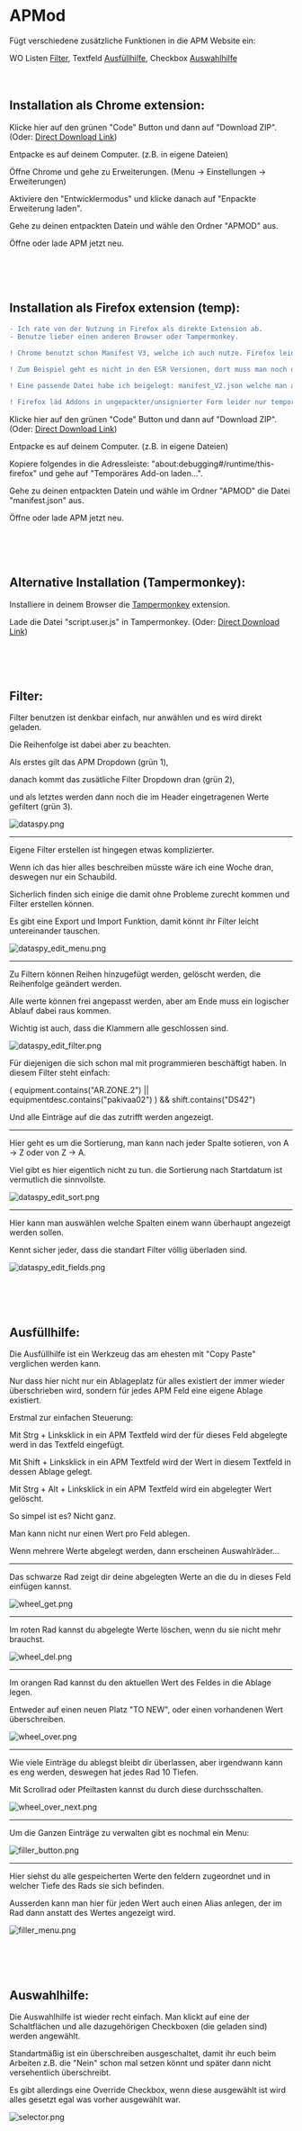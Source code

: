 # APMod

Fügt verschiedene zusätzliche Funktionen in die APM Website ein:

WO Listen [Filter](https://github.com/dev-101010/APMOD/blob/main/README.md#filter), Textfeld [Ausfüllhilfe](https://github.com/dev-101010/APMOD/blob/main/README.md#ausf%C3%BCllhilfe), Checkbox [Auswahlhilfe](https://github.com/dev-101010/APMOD/blob/main/README.md#auswahlhilfe)
<br /><br /><br />
## Installation als Chrome extension:

Klicke hier auf den grünen "Code" Button und dann auf "Download ZIP". (Oder: [Direct Download Link](https://github.com/dev-101010/APMOD/archive/refs/heads/main.zip))

Entpacke es auf deinem Computer. (z.B. in eigene Dateien)

Öffne Chrome und gehe zu Erweiterungen. (Menu -> Einstellungen -> Erweiterungen)

Aktiviere den "Entwicklermodus" und klicke danach auf "Enpackte Erweiterung laden".

Gehe zu deinen entpackten Datein und wähle den Ordner "APMOD" aus.

Öffne oder lade APM jetzt neu.

<br /><br /><br />

## Installation als Firefox extension (temp):

```diff
- Ich rate von der Nutzung in Firefox als direkte Extension ab.
- Benutze lieber einen anderen Browser oder Tampermonkey.
```

```diff
! Chrome benutzt schon Manifest V3, welche ich auch nutze. Firefox leider noch nicht in allen aktuellen Browser Versionen.

! Zum Beispiel geht es nicht in den ESR Versionen, dort muss man noch die Manifest V2 nutzen.

! Eine passende Datei habe ich beigelegt: manifest_V2.json welche man auf manifest.json umbenennen muss um diese zu nutzen.

! Firefox läd Addons in ungepackter/unsignierter Form leider nur temporär. (brower neu öffen heißt neu laden...)
```
Klicke hier auf den grünen "Code" Button und dann auf "Download ZIP". (Oder: [Direct Download Link](https://github.com/dev-101010/APMOD/archive/refs/heads/main.zip))

Entpacke es auf deinem Computer. (z.B. in eigene Dateien)

Kopiere folgendes in die Adressleiste: "about:debugging#/runtime/this-firefox" und gehe auf "Temporäres Add-on laden...".

Gehe zu deinen entpackten Datein und wähle im Ordner "APMOD" die Datei "manifest.json" aus.

Öffne oder lade APM jetzt neu.

<br /><br /><br />

## Alternative Installation (Tampermonkey):

Installiere in deinem Browser die [Tampermonkey](https://www.tampermonkey.net/index.php) extension.

Lade die Datei "script.user.js" in Tampermonkey. (Oder: [Direct Download Link](https://github.com/dev-101010/APMOD/raw/main/script.user.js))

<br /><br /><br />

## Filter:

Filter benutzen ist denkbar einfach, nur anwählen und es wird direkt geladen.

Die Reihenfolge ist dabei aber zu beachten.

Als erstes gilt das APM Dropdown (grün 1), 

danach kommt das zusätliche Filter Dropdown dran (grün 2), 

und als letztes werden dann noch die im Header eingetragenen Werte gefiltert (grün 3). 

![dataspy.png](https://github.com/dev-101010/APMOD/blob/main/images/dataspy.png)

----

Eigene Filter erstellen ist hingegen etwas komplizierter.

Wenn ich das hier alles beschreiben müsste wäre ich eine Woche dran, deswegen nur ein Schaubild.

Sicherlich finden sich einige die damit ohne Probleme zurecht kommen und Filter erstellen können.

Es gibt eine Export und Import Funktion, damit könnt ihr Filter leicht untereinander tauschen.

![dataspy_edit_menu.png](https://github.com/dev-101010/APMOD/blob/main/images/dataspy_edit_menu.png)

----

Zu Filtern können Reihen hinzugefügt werden, gelöscht werden, die Reihenfolge geändert werden.

Alle werte können frei angepasst werden, aber am Ende muss ein logischer Ablauf dabei raus kommen.

Wichtig ist auch, dass die Klammern alle geschlossen sind.

![dataspy_edit_filter.png](https://github.com/dev-101010/APMOD/blob/main/images/dataspy_edit_filter.png)

Für diejenigen die sich schon mal mit programmieren beschäftigt haben. In diesem Filter steht einfach:

( equipment.contains("AR.ZONE.2") || equipmentdesc.contains("pakivaa02") ) && shift.contains("DS42")

Und alle Einträge auf die das zutrifft werden angezeigt.

----

Hier geht es um die Sortierung, man kann nach jeder Spalte sotieren, von A -> Z oder von Z -> A.

Viel gibt es hier eigentlich nicht zu tun. die Sortierung nach Startdatum ist vermutlich die sinnvollste. 

![dataspy_edit_sort.png](https://github.com/dev-101010/APMOD/blob/main/images/dataspy_edit_sort.png)

----

Hier kann man auswählen welche Spalten einem wann überhaupt angezeigt werden sollen.

Kennt sicher jeder, dass die standart Filter völlig überladen sind.

![dataspy_edit_fields.png](https://github.com/dev-101010/APMOD/blob/main/images/dataspy_edit_fields.png)

<br /><br /><br />

## Ausfüllhilfe:

Die Ausfüllhilfe ist ein Werkzeug das am ehesten mit "Copy Paste" verglichen werden kann.

Nur dass hier nicht nur ein Ablageplatz für alles existiert der immer wieder überschrieben wird, sondern für jedes APM Feld eine eigene Ablage existiert.

Erstmal zur einfachen Steuerung:

Mit Strg + Linksklick in ein APM Textfeld wird der für dieses Feld abgelegte werd in das Textfeld eingefügt.

Mit Shift + Linksklick in ein APM Textfeld wird der Wert in diesem Textfeld in dessen Ablage gelegt.

Mit Strg + Alt + Linksklick in ein APM Textfeld wird ein abgelegter Wert gelöscht.

So simpel ist es? Nicht ganz.

Man kann nicht nur einen Wert pro Feld ablegen.

Wenn mehrere Werte abgelegt werden, dann erscheinen Auswahlräder...

----

Das schwarze Rad zeigt dir deine abgelegten Werte an die du in dieses Feld einfügen kannst.

![wheel_get.png](https://github.com/dev-101010/APMOD/blob/main/images/wheel_get.png)

----

Im roten Rad kannst du abgelegte Werte löschen, wenn du sie nicht mehr brauchst.

![wheel_del.png](https://github.com/dev-101010/APMOD/blob/main/images/wheel_del.png)

----

Im orangen Rad kannst du den aktuellen Wert des Feldes in die Ablage legen.

Entweder auf einen neuen Platz "TO NEW", oder einen vorhandenen Wert überschreiben.

![wheel_over.png](https://github.com/dev-101010/APMOD/blob/main/images/wheel_over.png)

----

Wie viele Einträge du ablegst bleibt dir überlassen, aber irgendwann kann es eng werden, deswegen hat jedes Rad 10 Tiefen.

Mit Scrollrad oder Pfeiltasten kannst du durch diese durchsschalten.

![wheel_over_next.png](https://github.com/dev-101010/APMOD/blob/main/images/wheel_over_next.png)

----

Um die Ganzen Einträge zu verwalten gibt es nochmal ein Menu:

![filler_button.png](https://github.com/dev-101010/APMOD/blob/main/images/filler_button.png)

----

Hier siehst du alle gespeicherten Werte den feldern zugeordnet und in welcher Tiefe des Rads sie sich befinden.

Ausserden kann man hier für jeden Wert auch einen Alias anlegen, der im Rad dann anstatt des Wertes angezeigt wird.

![filler_menu.png](https://github.com/dev-101010/APMOD/blob/main/images/filler_menu.png)

<br /><br /><br />

## Auswahlhilfe:

Die Auswahlhilfe ist wieder recht einfach. Man klickt auf eine der Schaltflächen und alle dazugehörigen Checkboxen (die geladen sind) werden angewählt.

Standartmäßig ist ein überschreiben ausgeschaltet, damit ihr euch beim Arbeiten z.B. die "Nein" schon mal setzen könnt und später dann nicht versehentlich überschreibt.

Es gibt allerdings eine Override Checkbox, wenn diese ausgewählt ist wird alles gesetzt egal was vorher ausgewählt war.

![selector.png](https://github.com/dev-101010/APMOD/blob/main/images/selector.png)
